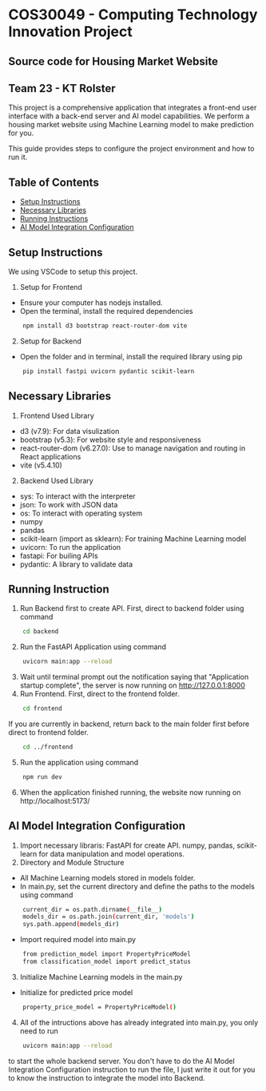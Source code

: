 # COS30049 - Computing Technology Innovation Project

## Source code for Housing Market Website

## Team 23 - KT Rolster

This project is a comprehensive application that integrates a front-end user interface with a back-end server and AI model capabilities. We perform a housing market website using Machine Learning model to make prediction for you.

This guide provides steps to configure the project environment and how to run it.

## Table of Contents

- [Setup Instructions](#setup-instructions)
- [Necessary Libraries](#necessary-libraries)
- [Running Instructions](#running-instructions)
- [AI Model Integration Configuration](#ai-model-integration-configuration)

## Setup Instructions

We using VSCode to setup this project.

1. Setup for Frontend

- Ensure your computer has nodejs installed.
- Open the terminal, install the required dependencies

```bash
    npm install d3 bootstrap react-router-dom vite
```

2. Setup for Backend

- Open the folder and in terminal, install the required library using pip

```bash
    pip install fastpi uvicorn pydantic scikit-learn
```

## Necessary Libraries

1. Frontend Used Library

- d3 (v7.9): For data visulization
- bootstrap (v5.3): For website style and responsiveness
- react-router-dom (v6.27.0): Use to manage navigation and routing in React applications
- vite (v5.4.10)

2. Backend Used Library

- sys: To interact with the interpreter
- json: To work with JSON data
- os: To interact with operating system
- numpy
- pandas
- scikit-learn (import as sklearn): For training Machine Learning model
- uvicorn: To run the application
- fastapi: For builing APIs
- pydantic: A library to validate data

## Running Instruction

1. Run Backend first to create API. First, direct to backend folder using command

```bash
    cd backend
```

2. Run the FastAPI Application using command

```bash
    uvicorn main:app --reload
```

3. Wait until terminal prompt out the notification saying that "Application startup complete", the server is now running on http://127.0.0.1:8000
4. Run Frontend. First, direct to the frontend folder.

```bash
    cd frontend
```

If you are currently in backend, return back to the main folder first before direct to frontend folder.

```bash
    cd ../frontend
```

5. Run the application using command

```bash
    npm run dev
```

6. When the application finished running, the website now running on http://localhost:5173/

## AI Model Integration Configuration

1. Import necessary libraris: FastAPI for create API. numpy, pandas, scikit-learn for data manipulation and model operations.
2. Directory and Module Structure

- All Machine Learning models stored in models folder.
- In main.py, set the current directory and define the paths to the models using command

```bash
    current_dir = os.path.dirname(__file__)
    models_dir = os.path.join(current_dir, 'models')
    sys.path.append(models_dir)
```

- Import required model into main.py

```bash
    from prediction_model import PropertyPriceModel
    from classification_model import predict_status
```

3. Initialize Machine Learning models in the main.py

- Initialize for predicted price model

```bash
    property_price_model = PropertyPriceModel()
```

4. All of the intructions above has already integrated into main.py, you only need to run

```bash
    uvicorn main:app --reload
```

to start the whole backend server. You don't have to do the AI Model Integration Configuration instruction to run the file, I just write it out for you to know the instruction to integrate the model into Backend.
